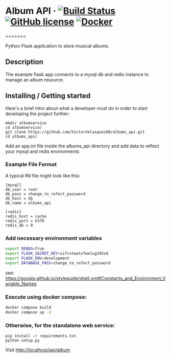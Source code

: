 # Album API &middot; [![Build Status](https://secure.travis-ci.org/TwP/inifile.png)](http://travis-ci.org/TwP/inifile) [![GitHub license](https://img.shields.io/badge/license-MIT-blue.svg?style=flat-square)](https://github.com/your/your-project/blob/master/LICENSE) [![Docker](https://img.shields.io/docker/automated/jrottenberg/ffmpeg.svg?maxAge=2592000)]()
=======

Python Flask application to store musical albums.

Description
-----------
The example flask app connects to a mysql db and redis instance to manage an album resource.

## Installing / Getting started

Here's a brief intro about what a developer must do in order to start developing
the project further:

```shell
mkdir albumservice
cd albumservice/
git clone https://github.com/VictorVelasquez90/albums_api.git
cd albums_api/
```

Add an app.ini file inside the albums_api directory and add data to reflect your mysql and redis environments

### Example File Format

A typical INI file might look like this:

    [mysql]
    db_user = root
    db_pass = change_to_refect_password
    db_host = db
    db_name = albums_api

    [redis]
    redis_host = cache
    redis_port = 6379
    redis_db = 0

### Add necessary environment variables

```sh
export DEBUG=True
export FLASK_SECRET_KEY=sifrxtwetsfwelug345sd
export FLASK_ENV=development
export DATABASE_PASS=change_to_refect_password
```
see: https://google.github.io/styleguide/shell.xml#Constants_and_Environment_Variable_Names

### Execute using docker compose:

```sh
docker compose build
docker compose up -d
```

### Otherwise, for the standalone web service:

```shell
pip install -r requirements.txt
python setup.py
```

Visit [http://localhost/api/album](http://localhost/api/album)